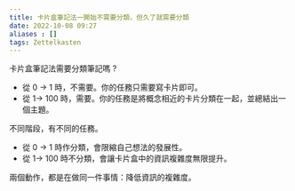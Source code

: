 ```yaml
---
title: 卡片盒筆記法一開始不需要分類，但久了就需要分類
date: 2022-10-08 09:27
aliases : []
tags: Zettelkasten
---
```


卡片盒筆記法需要分類筆記嗎 ?
- 從 0 -> 1 時，不需要。你的任務只需要寫卡片即可。
- 從 1-> 100 時，需要。你的任務是將概念相近的卡片分類在一起，並總結出一個主題。

不同階段，有不同的任務。
- 從 0 -> 1 時作分類，會限縮自己想法的發展性。
- 從 1-> 100 時不分類，會讓卡片盒中的資訊複雜度無限提升。

兩個動作，都是在做同一件事情：降低資訊的複雜度。



